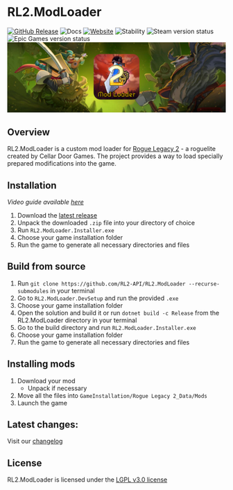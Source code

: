 # RL2.ModLoader
[![GitHub Release](https://img.shields.io/github/v/release/RL2-API/RL2.ModLoader.svg?logo=github&style=flat-square)](https://github.com/RL2-API/RL2.ModLoader/releases/latest)
![Docs](https://img.shields.io/badge/Documentation-Online-blue?logo=github&style=flat-square)
[![Website](https://img.shields.io/badge/Website-gray?logo=webtrees&logoColor=white&style=flat-square)](https://rl2-modloader.onrender.com)
![Stability](https://img.shields.io/badge/Stability-Full-Green?style=flat-square)
![Steam version status](https://img.shields.io/badge/Steam-Works-Works?logo=steam&style=flat-square)
![Epic Games version status](https://img.shields.io/badge/Epic_Games-Works-Works?logo=epicgames&style=flat-square)
![Mod Loader Icon](https://raw.githubusercontent.com/RL2-API/RL2.ModLoader/main/Assets/ModLoaderSocialPreview-1600x516.png)

## Overview
RL2.ModLoader is a custom mod loader for [Rogue Legacy 2](https://roguelegacy2.com) - a roguelite created by Cellar Door Games. The project provides a way to load specially prepared modifications into the game.

## Installation
*Video guide available [here](https://youtu.be/KXa7LqFYy5o)*
1. Download the [latest release](https://github.com/RL2-API/RL2.ModLoader/releases/latest)
2. Unpack the downloaded `.zip` file into your directory of choice
3. Run `RL2.ModLoader.Installer.exe`
4. Choose your game installation folder
5. Run the game to generate all necessary directories and files

## Build from source
1. Run `git clone https://github.com/RL2-API/RL2.ModLoader --recurse-submodules` in your terminal
2. Go to `RL2.ModLoader.DevSetup` and run the provided `.exe`
3. Choose your game installation folder
4. Open the solution and build it or run `dotnet build -c Release` from the RL2.ModLoader directory in your terminal
5. Go to the build directory and run `RL2.ModLoader.Installer.exe`
6. Choose your game installation folder
7. Run the game to generate all necessary directories and files

## Installing mods
1. Download your mod
	- Unpack if necessary
2. Move all the files into `GameInstallation/Rogue Legacy 2_Data/Mods`
3. Launch the game

## Latest changes:
Visit our [changelog](https://github.com/RL2-API/RL2.ModLoader/blob/main/CHANGELOG.md)

## License
RL2.ModLoader is licensed under the [LGPL v3.0 license](https://github.com/RL2-API/RL2.ModLoader/blob/main/LICENSE.md)
